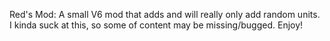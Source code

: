 Red's Mod: A small V6 mod that adds and will really only add random units. I kinda suck at this, so some of content may be missing/bugged. Enjoy!